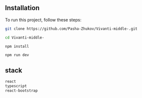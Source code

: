 ## Installation

To run this project, follow these steps:

```bash
git clone https://github.com/Pasha-Zhukov/Vivanti-middle-.git

cd Vivanti-middle-

npm install

npm run dev
```

## stack

```bash
react
typescript
react-bootstrap
```

